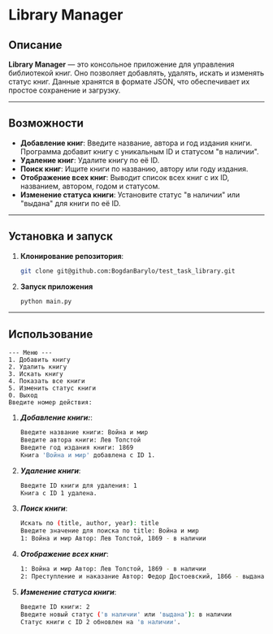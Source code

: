 # Library Manager

## Описание

**Library Manager** — это консольное приложение для управления библиотекой книг. Оно позволяет добавлять, удалять, искать и изменять статус книг. Данные хранятся в формате JSON, что обеспечивает их простое сохранение и загрузку.

---

## Возможности

- **Добавление книг**: Введите название, автора и год издания книги. Программа добавит книгу с уникальным ID и статусом "в наличии".
- **Удаление книг**: Удалите книгу по её ID.
- **Поиск книг**: Ищите книги по названию, автору или году издания.
- **Отображение всех книг**: Выводит список всех книг с их ID, названием, автором, годом и статусом.
- **Изменение статуса книги**: Установите статус "в наличии" или "выдана" для книги по её ID.

---

## Установка и запуск

1. **Клонирование репозитория**:
   ```bash
   git clone git@github.com:BogdanBarylo/test_task_library.git
    ```

2. **Запуск приложения**
    ```bash
    python main.py
    ```
---
## Использование

    --- Меню ---
    1. Добавить книгу
    2. Удалить книгу
    3. Искать книгу
    4. Показать все книги
    5. Изменить статус книги
    0. Выход
    Введите номер действия:


1. ***Добавление книги:***:
    ```bash
    Введите название книги: Война и мир
    Введите автора книги: Лев Толстой
    Введите год издания книги: 1869
    Книга 'Война и мир' добавлена с ID 1.
    ```
2. ***Удаление книги***:
    ```bash
    Введите ID книги для удаления: 1
    Книга с ID 1 удалена.
    ```
3. ***Поиск книги***:
    ```bash
    Искать по (title, author, year): title
    Введите значение для поиска по title: Война и мир
    1: Война и мир Автор: Лев Толстой, 1869 - в наличии
    ```
4. ***Отображение всех книг***:
    ```bash
    1: Война и мир Автор: Лев Толстой, 1869 - в наличии
    2: Преступление и наказание Автор: Федор Достоевский, 1866 - выдана
    ```
5. ***Изменение статуса книги***:
    ```bash
    Введите ID книги: 2
    Введите новый статус ('в наличии' или 'выдана'): в наличии
    Статус книги с ID 2 обновлен на 'в наличии'.
    ```
